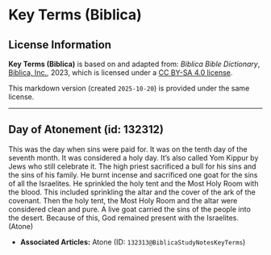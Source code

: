 # Key Terms (Biblica)

## License Information

**Key Terms (Biblica)** is based on and adapted from: _Biblica Bible Dictionary_, [Biblica, Inc.](https://www.biblica.com/), 2023, which is licensed under a [CC BY-SA 4.0 license](https://creativecommons.org/licenses/by-sa/4.0/legalcode.en).

This markdown version (created `2025-10-20`) is provided under the same license.



--------------------------------

## Day of Atonement (id: 132312)

This was the day when sins were paid for. It was on the tenth day of the seventh month. It was considered a holy day. It’s also called Yom Kippur by Jews who still celebrate it. The high priest sacrificed a bull for his sins and the sins of his family. He burnt incense and sacrificed one goat for the sins of all the Israelites. He sprinkled the holy tent and the Most Holy Room with the blood. This included sprinkling the altar and the cover of the ark of the covenant. Then the holy tent, the Most Holy Room and the altar were considered clean and pure. A live goat carried the sins of the people into the desert. Because of this, God remained present with the Israelites. (Atone)

* **Associated Articles:** Atone (ID: `132313@BiblicaStudyNotesKeyTerms`)

